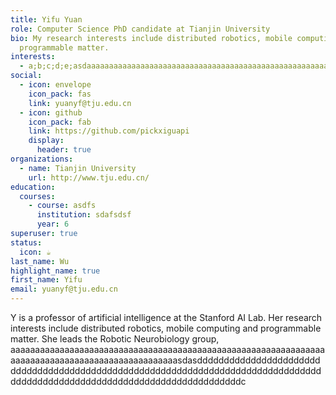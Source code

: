 ```yaml
---
title: Yifu Yuan
role: Computer Science PhD candidate at Tianjin University
bio: My research interests include distributed robotics, mobile computing and
  programmable matter.
interests:
  - a;b;c;d;e;asdaaaaaaaaaaaaaaaaaaaaaaaaaaaaaaaaaaaaaaaaaaaaaaaaaaaaaaaaaaa
social:
  - icon: envelope
    icon_pack: fas
    link: yuanyf@tju.edu.cn
  - icon: github
    icon_pack: fab
    link: https://github.com/pickxiguapi
    display:
      header: true
organizations:
  - name: Tianjin University
    url: http://www.tju.edu.cn/
education:
  courses:
    - course: asdfs
      institution: sdafsdsf
      year: 6
superuser: true
status:
  icon: ☕️
last_name: Wu
highlight_name: true
first_name: Yifu
email: yuanyf@tju.edu.cn
---
```

Y is a professor of artificial intelligence at the Stanford AI Lab. Her research interests include distributed robotics, mobile computing and programmable matter. She leads the Robotic Neurobiology group, aaaaaaaaaaaaaaaaaaaaaaaaaaaaaaaaaaaaaaaaaaaaaaaaaaaaaaaaaaaaaaaaaaaaaaaaaaaaaaaaaaaaaaaaaaaaaaaaaasdasddddddddddddddddddddddddddddddddddddddddddddddddddddddddddddddddddddddddddddddddddddddddddddddddddddddddddddddddddddddddddddc